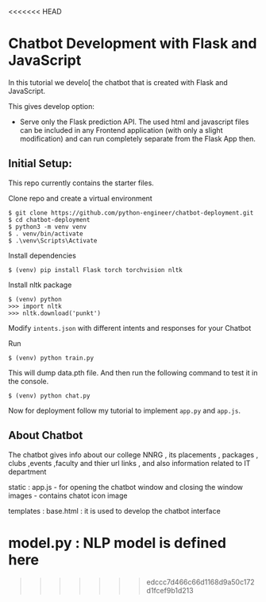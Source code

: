 <<<<<<< HEAD
# Chatbot Development with Flask and JavaScript

In this tutorial we develo[ the chatbot that is created with Flask and JavaScript.

This gives  develop option:
- Serve only the Flask prediction API. The used html and javascript files can be included in any Frontend application (with only a slight modification) and can run completely separate from the Flask App then.

## Initial Setup:
This repo currently contains the starter files.

Clone repo and create a virtual environment
```
$ git clone https://github.com/python-engineer/chatbot-deployment.git
$ cd chatbot-deployment
$ python3 -m venv venv
$ . venv/bin/activate
$ .\venv\Scripts\Activate
```
Install dependencies
```
$ (venv) pip install Flask torch torchvision nltk
```
Install nltk package
```
$ (venv) python
>>> import nltk
>>> nltk.download('punkt')
```
Modify `intents.json` with different intents and responses for your Chatbot

Run
```
$ (venv) python train.py
```
This will dump data.pth file. And then run
the following command to test it in the console.
```
$ (venv) python chat.py
```

Now for deployment follow my tutorial to implement `app.py` and `app.js`.


## About Chatbot



The chatbot gives info about our college NNRG , its placements , packages , clubs ,events ,faculty and thier url links , and also information related to  IT department 



static : app.js - for opening the chatbot window and closing the window 
images - contains chatot icon image 



templates :
base.html : it is used to develop the chatbot interface


model.py : NLP model is defined here 
=======
>>>>>>> edccc7d466c66d1168d9a50c172d1fcef9b1d213
